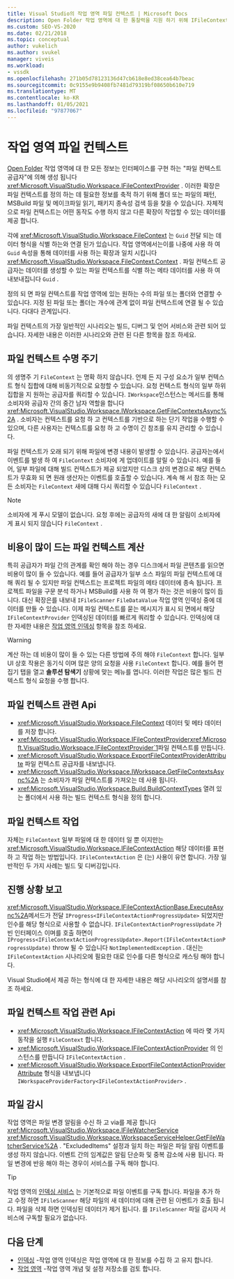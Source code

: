 ```yaml
---
title: Visual Studio의 작업 영역 파일 컨텍스트 | Microsoft Docs
description: Open Folder 작업 영역에 대 한 통찰력을 지원 하기 위해 IFileContextProvider 인터페이스를 구현 하는 파일 컨텍스트 공급자에 대해 알아봅니다.
ms.custom: SEO-VS-2020
ms.date: 02/21/2018
ms.topic: conceptual
author: vukelich
ms.author: svukel
manager: viveis
ms.workload:
- vssdk
ms.openlocfilehash: 271b05d78123136d47cb618e8ed38cea64b7beac
ms.sourcegitcommit: 0c9155e9b9408fb7481d79319bf08650b610e719
ms.translationtype: MT
ms.contentlocale: ko-KR
ms.lasthandoff: 01/05/2021
ms.locfileid: "97877067"
---
```

# <a name="workspace-file-contexts"></a>작업 영역 파일 컨텍스트

[Open Folder](../ide/develop-code-in-visual-studio-without-projects-or-solutions.md) 작업 영역에 대 한 모든 정보는 인터페이스를 구현 하는 "파일 컨텍스트 공급자"에 의해 생성 됩니다 <xref:Microsoft.VisualStudio.Workspace.IFileContextProvider> . 이러한 확장은 파일 컨텍스트를 정의 하는 데 필요한 정보를 축적 하기 위해 폴더 또는 파일의 패턴, MSBuild 파일 및 메이크파일 읽기, 패키지 종속성 검색 등을 찾을 수 있습니다. 자체적으로 파일 컨텍스트는 어떤 동작도 수행 하지 않고 다른 확장이 작업할 수 있는 데이터를 제공 합니다.

각에 <xref:Microsoft.VisualStudio.Workspace.FileContext> 는 `Guid` 전달 되는 데이터 형식을 식별 하는와 연결 된가 있습니다. 작업 영역에서는이를 나중에 사용 하 여 `Guid` 속성을 통해 데이터를 사용 하는 확장과 일치 시킵니다 <xref:Microsoft.VisualStudio.Workspace.FileContext.Context> . 파일 컨텍스트 공급자는 데이터를 생성할 수 있는 파일 컨텍스트를 식별 하는 메타 데이터를 사용 하 여 내보내집니다 `Guid` .

정의 되 면 파일 컨텍스트를 작업 영역에 있는 원하는 수의 파일 또는 폴더와 연결할 수 있습니다. 지정 된 파일 또는 폴더는 개수에 관계 없이 파일 컨텍스트에 연결 될 수 있습니다. 다대다 관계입니다.

파일 컨텍스트의 가장 일반적인 시나리오는 빌드, 디버그 및 언어 서비스와 관련 되어 있습니다. 자세한 내용은 이러한 시나리오와 관련 된 다른 항목을 참조 하세요.

## <a name="file-context-lifecycle"></a>파일 컨텍스트 수명 주기

의 생명주 기 `FileContext` 는 명확 하지 않습니다. 언제 든 지 구성 요소가 일부 컨텍스트 형식 집합에 대해 비동기적으로 요청할 수 있습니다. 요청 컨텍스트 형식의 일부 하위 집합을 지 원하는 공급자를 쿼리할 수 있습니다. `IWorkspace`인스턴스는 메서드를 통해 소비자와 공급자 간의 중간 남자 역할을 합니다 <xref:Microsoft.VisualStudio.Workspace.IWorkspace.GetFileContextsAsync%2A> . 소비자는 컨텍스트를 요청 하 고 컨텍스트를 기반으로 하는 단기 작업을 수행할 수 있으며, 다른 사용자는 컨텍스트를 요청 하 고 수명이 긴 참조를 유지 관리할 수 있습니다.

파일 컨텍스트가 오래 되기 위해 파일에 변경 내용이 발생할 수 있습니다. 공급자는에서 이벤트를 발생 하 여 `FileContext` 소비자에 게 업데이트를 알릴 수 있습니다. 예를 들어, 일부 파일에 대해 빌드 컨텍스트가 제공 되었지만 디스크 상의 변경으로 해당 컨텍스트가 무효화 되 면 원래 생산자는 이벤트를 호출할 수 있습니다. 계속 해 서 참조 하는 모든 소비자는 `FileContext` 새에 대해 다시 쿼리할 수 있습니다 `FileContext` .

>[!NOTE]
>소비자에 게 푸시 모델이 없습니다. 요청 후에는 공급자의 새에 대 한 알림이 소비자에 게 표시 되지 않습니다 `FileContext` .

## <a name="expensive-file-context-computations"></a>비용이 많이 드는 파일 컨텍스트 계산

특히 공급자가 파일 간의 관계를 확인 해야 하는 경우 디스크에서 파일 콘텐츠를 읽으면 비용이 많이 들 수 있습니다. 예를 들어 공급자가 일부 소스 파일의 파일 컨텍스트에 대해 쿼리 될 수 있지만 파일 컨텍스트는 프로젝트 파일의 메타 데이터에 종속 됩니다. 프로젝트 파일을 구문 분석 하거나 MSBuild를 사용 하 여 평가 하는 것은 비용이 많이 듭니다. 대신 확장은를 내보내 `IFileScanner` `FileDataValue` 작업 영역 인덱싱 중에 데이터를 만들 수 있습니다. 이제 파일 컨텍스트를 묻는 메시지가 표시 되 면에서 해당 `IFileContextProvider` 인덱싱된 데이터를 빠르게 쿼리할 수 있습니다. 인덱싱에 대 한 자세한 내용은 [작업 영역 인덱싱](workspace-indexing.md) 항목을 참조 하세요.

>[!WARNING]
>계산 하는 데 비용이 많이 들 수 있는 다른 방법에 주의 해야 `FileContext` 합니다. 일부 UI 상호 작용은 동기식 이며 많은 양의 요청을 사용 `FileContext` 합니다. 예를 들어 편집기 탭을 열고 **솔루션 탐색기** 상황에 맞는 메뉴를 엽니다. 이러한 작업은 많은 빌드 컨텍스트 형식 요청을 수행 합니다.

## <a name="file-context-related-apis"></a>파일 컨텍스트 관련 Api

- <xref:Microsoft.VisualStudio.Workspace.FileContext> 데이터 및 메타 데이터를 저장 합니다.
- <xref:Microsoft.VisualStudio.Workspace.IFileContextProvider><xref:Microsoft.VisualStudio.Workspace.IFileContextProvider`1>파일 컨텍스트를 만듭니다.
- <xref:Microsoft.VisualStudio.Workspace.ExportFileContextProviderAttribute> 파일 컨텍스트 공급자를 내보냅니다.
- <xref:Microsoft.VisualStudio.Workspace.IWorkspace.GetFileContextsAsync%2A> 는 소비자가 파일 컨텍스트를 가져오는 데 사용 됩니다.
- <xref:Microsoft.VisualStudio.Workspace.Build.BuildContextTypes> 열려 있는 폴더에서 사용 하는 빌드 컨텍스트 형식을 정의 합니다.

## <a name="file-context-actions"></a>파일 컨텍스트 작업

자체는 `FileContext` 일부 파일에 대 한 데이터 일 뿐 이지만는 <xref:Microsoft.VisualStudio.Workspace.IFileContextAction> 해당 데이터를 표현 하 고 작업 하는 방법입니다. `IFileContextAction` 은 (는) 사용이 유연 합니다. 가장 일반적인 두 가지 사례는 빌드 및 디버깅입니다.

## <a name="reporting-progress"></a>진행 상황 보고

<xref:Microsoft.VisualStudio.Workspace.IFileContextActionBase.ExecuteAsync%2A>메서드가 전달 `IProgress<IFileContextActionProgressUpdate>` 되었지만 인수를 해당 형식으로 사용할 수 없습니다. `IFileContextActionProgressUpdate` 가 빈 인터페이스 이며를 호출 하면이 `IProgress<IFileContextActionProgressUpdate>.Report(IFileContextActionProgressUpdate)` throw 될 수 있습니다 `NotImplementedException` . 대신는 `IFileContextAction` 시나리오에 필요한 대로 인수를 다른 형식으로 캐스팅 해야 합니다.

Visual Studio에서 제공 하는 형식에 대 한 자세한 내용은 해당 시나리오의 설명서를 참조 하세요.

## <a name="file-context-action-related-apis"></a>파일 컨텍스트 작업 관련 Api

- <xref:Microsoft.VisualStudio.Workspace.IFileContextAction> 에 따라 몇 가지 동작을 실행 `FileContext` 합니다.
- <xref:Microsoft.VisualStudio.Workspace.IFileContextActionProvider> 의 인스턴스를 만듭니다 `IFileContextAction` .
- <xref:Microsoft.VisualStudio.Workspace.ExportFileContextActionProviderAttribute> 형식을 내보냅니다 `IWorkspaceProviderFactory<IFileContextActionProvider>` .

## <a name="file-watching"></a>파일 감시

작업 영역은 파일 변경 알림을 수신 하 고 via를 제공 합니다 <xref:Microsoft.VisualStudio.Workspace.IFileWatcherService> <xref:Microsoft.VisualStudio.Workspace.WorkspaceServiceHelper.GetFileWatcherService%2A> . "ExcludedItems" 설정과 일치 하는 파일은 파일 알림 이벤트를 생성 하지 않습니다. 이벤트 간의 임계값은 알림 단순화 및 중복 감소에 사용 됩니다. 파일 변경에 반응 해야 하는 경우이 서비스를 구독 해야 합니다.

>[!TIP]
>작업 영역의 [인덱싱 서비스](workspace-indexing.md) 는 기본적으로 파일 이벤트를 구독 합니다. 파일을 추가 하 고 수정 하면 `IFileScanner` 해당 파일의 새 데이터에 대해 관련 된 이벤트가 호출 됩니다. 파일을 삭제 하면 인덱싱된 데이터가 제거 됩니다. 를 `IFileScanner` 파일 감시자 서비스에 구독할 필요가 없습니다.

## <a name="next-steps"></a>다음 단계

* [인덱싱](workspace-indexing.md) -작업 영역 인덱싱은 작업 영역에 대 한 정보를 수집 하 고 유지 합니다.
* [작업 영역](workspaces.md) -작업 영역 개념 및 설정 저장소를 검토 합니다.
